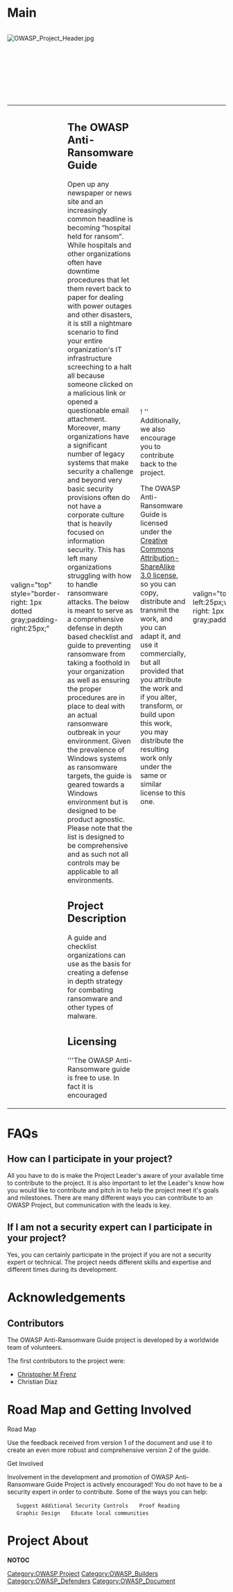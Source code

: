 # Main

<div style="width:100%;height:160px;border:0,margin:0;overflow: hidden;">

![OWASP_Project_Header.jpg](OWASP_Project_Header.jpg
"OWASP_Project_Header.jpg")

</div>

<table>
<tbody>
<tr class="odd">
<td><p>valign="top" style="border-right: 1px dotted gray;padding-right:25px;"</p></td>
<td><h2 id="the_owasp_anti_ransomware_guide">The OWASP Anti-Ransomware Guide</h2>
<p>Open up any newspaper or news site and an increasingly common headline is becoming “hospital held for ransom”. While hospitals and other organizations often have downtime procedures that let them revert back to paper for dealing with power outages and other disasters, it is still a nightmare scenario to find your entire organization's IT infrastructure screeching to a halt all because someone clicked on a malicious link or opened a questionable email attachment. Moreover, many organizations have a significant number of legacy systems that make security a challenge and beyond very basic security provisions often do not have a corporate culture that is heavily focused on information security. This has left many organizations struggling with how to handle ransomware attacks. The below is meant to serve as a comprehensive defense in depth based checklist and guide to preventing ransomware from taking a foothold in your organization as well as ensuring the proper procedures are in place to deal with an actual ransomware outbreak in your environment. Given the prevalence of Windows systems as ransomware targets, the guide is geared towards a Windows environment but is designed to be product agnostic. Please note that the list is designed to be comprehensive and as such not all controls may be applicable to all environments.</p>
<h2 id="project_description">Project Description</h2>
<p>A guide and checklist organizations can use as the basis for creating a defense in depth strategy for combating ransomware and other types of malware.</p>
<h2 id="licensing">Licensing</h2>
<p>'''The OWASP Anti-Ransomware guide is free to use. In fact it is encouraged</p></td>
<td><p>! '' Additionally, we also encourage you to contribute back to the project.</p>
<p>The OWASP Anti-Ransomware Guide is licensed under the <a href="http://creativecommons.org/licenses/by-sa/3.0/">Creative Commons Attribution-ShareAlike 3.0 license</a>, so you can copy, distribute and transmit the work, and you can adapt it, and use it commercially, but all provided that you attribute the work and if you alter, transform, or build upon this work, you may distribute the resulting work only under the same or similar license to this one.</p></td>
<td><p>valign="top" style="padding-left:25px;width:200px;border-right: 1px dotted gray;padding-right:25px;"</p></td>
<td><h2 id="project_leaders">Project Leaders</h2>
<ul>
<li><a href="https://www.owasp.org/index.php/User:Cfrenz">Christopher M Frenz</a></li>
<li>Christian Diaz</li>
</ul>
<h2 id="download">Download</h2>
<ul>
<li><a href="https://www.owasp.org/images/6/64/Anti-RansomwareGuidev1-7.pdf">Version 1.7</a></li>
<li><a href="https://www.owasp.org/images/c/ca/Anti-RansomwareGuidev1-6.pdf">Version 1.6</a></li>
<li><a href="https://www.owasp.org/images/4/4a/Anti-RansomwareGuidev1-5.pdf">Version 1.5</a></li>
<li><a href="https://www.owasp.org/images/9/98/Anti-RansomwareGuidev1-4.pdf">Version 1.4</a></li>
<li><a href="https://www.owasp.org/images/5/5f/Anti-RansomwareGuidev1-3.pdf">Version 1.3</a></li>
<li><a href="https://www.owasp.org/images/8/8b/Anti-RansomwareGuidev1-2.pdf">Version 1.2</a></li>
<li><a href="https://www.owasp.org/images/d/d3/Anti-RansomwareGuidev1-1.pdf">Version 1.1</a></li>
<li><a href="https://www.owasp.org/images/a/a8/Anti-RansomwareGuide.pdf">Version 1.0</a></li>
</ul>
<h2 id="spanish_translation">Spanish Translation</h2>
<ul>
<li><a href="https://www.owasp.org/images/3/39/Guia_Contra_Ransomware.pdf">Spanish Version 1.4</a></li>
</ul>
<h2 id="presentation">Presentation</h2>
<ul>
<li><a href="https://youtu.be/bPyNzP7Gqig">VMworld 2017</a></li>
<li><a href="https://www.slideshare.net/cfrenz/mockincidentsnymjcsc2016">NYMJCSC Presentation</a></li>
</ul>
<h2 id="news_and_events">News and Events</h2>
<ul>
<li><a href="http://nymjcsc.org/">2016 NYMJCSC</a></li>
<li><a href="https://iapp.org/news/a/why-the-wannacry-outbreak-should-be-a-wake-up-call/">IAPP Privacy Tech</a></li>
<li><a href="http://vmware.cioreview.com/cxoinsight/mitigating-malware-attacks-with-a-nsx-enabled-zero-trust-network-nid-24589-cid-71.html">CIO Review</a></li>
<li><a href="http://www.laprensagrafica.com/2017/06/27/ataques-ciberneticos-solo-iran-en-aumento-a-menos-que-se-tomen-estas-medidas">La Prensa Grafica</a></li>
</ul>
<h2 id="scripts">Scripts</h2>
<ul>
<li><a href="https://www.owasp.org/images/b/b8/DomainSubs.zip">Compute Phishing Domain Substitutions</a></li>
</ul>
<h2 id="classifications">Classifications</h2>
<table>
<tbody>
<tr class="odd">
<td><p>align="center" valign="top" width="50%" rowspan="2"</p></td>
<td><figure>
<img src="New_projects.png" title="New_projects.png" alt="New_projects.png" width="100" /><figcaption>New_projects.png</figcaption>
</figure></td>
</tr>
<tr class="even">
<td><p>align="center" valign="top" width="50%"</p></td>
<td><figure>
<img src="Owasp-defenders-small.png" title="Owasp-defenders-small.png" alt="Owasp-defenders-small.png" /><figcaption>Owasp-defenders-small.png</figcaption>
</figure></td>
</tr>
<tr class="odd">
<td><p>colspan="2" align="center"</p></td>
<td><figure>
<img src="Cc-button-y-sa-small.png" title="Cc-button-y-sa-small.png" alt="Cc-button-y-sa-small.png" /><figcaption>Cc-button-y-sa-small.png</figcaption>
</figure></td>
</tr>
<tr class="even">
<td><p>colspan="2" align="center"</p></td>
<td><figure>
<img src="Project_Type_Files_DOC.jpg" title="Project_Type_Files_DOC.jpg" alt="Project_Type_Files_DOC.jpg" /><figcaption>Project_Type_Files_DOC.jpg</figcaption>
</figure></td>
</tr>
</tbody>
</table></td>
</tr>
</tbody>
</table>

# FAQs

## How can I participate in your project?

All you have to do is make the Project Leader's aware of your available
time to contribute to the project. It is also important to let the
Leader's know how you would like to contribute and pitch in to help the
project meet it's goals and milestones. There are many different ways
you can contribute to an OWASP Project, but communication with the leads
is key.

## If I am not a security expert can I participate in your project?

Yes, you can certainly participate in the project if you are not a
security expert or technical. The project needs different skills and
expertise and different times during its development.

# Acknowledgements

## Contributors

The OWASP Anti-Ransomware Guide project is developed by a worldwide team
of volunteers.

The first contributors to the project were:

  - [Christopher M Frenz](https://www.owasp.org/index.php/User:Cfrenz)
  - Christian Diaz

# Road Map and Getting Involved

Road Map

Use the feedback received from version 1 of the document and use it to
create an even more robust and comprehensive version 2 of the guide.

Get Involved

Involvement in the development and promotion of OWASP Anti-Ransomware
Guide Project is actively encouraged\! You do not have to be a security
expert in order to contribute. Some of the ways you can help:

`   Suggest Additional Security Controls`
`   Proof Reading`
`   Graphic Design`
`   Educate local communities`

# Project About

__NOTOC__ <headertabs />

[Category:OWASP Project](Category:OWASP_Project "wikilink")
[Category:OWASP_Builders](Category:OWASP_Builders "wikilink")
[Category:OWASP_Defenders](Category:OWASP_Defenders "wikilink")
[Category:OWASP_Document](Category:OWASP_Document "wikilink")